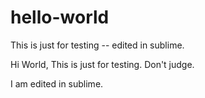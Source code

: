 # hello-world
This is just for testing -- edited in sublime.

Hi World, This is just for testing. Don't judge. 

I am edited in sublime.
